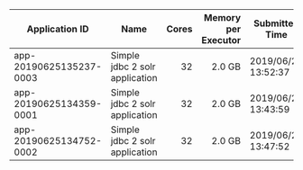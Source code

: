 

|Application ID|Name|Cores|Memory per Executor|Submitted Time|User|State|Rec Processed|Duration|
| --- | --- | ---: | ---: | --- | --- | --- | ---: | ---: |
|app-20190625135237-0003|Simple jdbc 2 solr application|32|2.0 GB|2019/06/25 13:52:37|root|FINISHED|1000|1.5 min|
|app-20190625134359-0001|Simple jdbc 2 solr application|32|2.0 GB|2019/06/25 13:43:59|root|FINISHED|10000|1.8 min|
|app-20190625134752-0002|Simple jdbc 2 solr application|32|2.0 GB|2019/06/25 13:47:52|root|FINISHED|100000|2.1 min|
